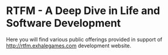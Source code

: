 # RTFM - A Deep Dive in Life and Software Development
Here you will find various public offerings provided in support of http://rtfm.exhalegames.com development website.


